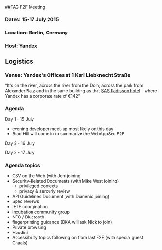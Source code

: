 ##TAG F2F Meeting
### Dates: 15-17 July 2015
### Location: Berlin, Germany
### Host: Yandex

## Logistics
### Venue: Yandex's Offices at 1 Karl Liebknecht Straße

“It's on the river, across the river from the Dom, across the park from AlexanderPlatz 
and in the same building as that [SAS Radisson hotel](http://www.radissonblu.com/hotel-berlin) -
where Yandex has a corporate rate of €142”

### Agenda

Day 1 - 15 July

- evening developer meet-up most likely on this day
- Brad Hill will come in to summarize the WebAppSec F2F

Day 2 - 16 July

Day 3 - 17 July

### Agenda topics

- CSV on the Web (with Jeni joining)
- Security-Related Documents (with Mike West joining)
  - privileged contexts
  - privacy & sercuriy review
- API Guidelines Document (with Domenic joining)
- Spec reviews
- IETF coorgination
- incubation community group
- NFC / Bluetooth
- fingerprinting guidance (DKA will ask Nick to join)
- Private browsing
- Houdini
- Accessibility topics following on from last F2F (with special guest Chaals)
